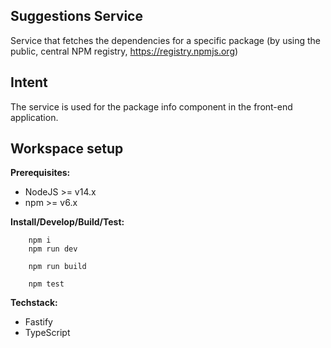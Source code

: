 ## Suggestions Service

Service that fetches the dependencies for a specific package (by using the public, central NPM registry, https://registry.npmjs.org)

## Intent

The service is used for the package info component in the front-end application.

## Workspace setup

**Prerequisites:**

- NodeJS >= v14.x
- npm >= v6.x

**Install/Develop/Build/Test:**

```
    npm i
    npm run dev
```

```
    npm run build
```

```
    npm test
```

**Techstack:**

- Fastify
- TypeScript